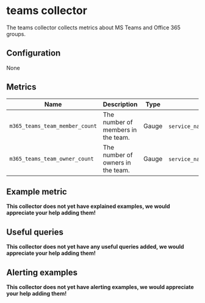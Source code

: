 # teams collector

The teams collector collects metrics about MS Teams and Office 365 groups.

## Configuration

None

## Metrics

| Name                           | Description                        | Type  | Labels                               |
|--------------------------------|------------------------------------|-------|--------------------------------------|
| `m365_teams_team_member_count` | The number of members in the team. | Gauge | `service_name`,`service_id`,`tenant` |
| `m365_teams_team_owner_count`  | The number of owners in the team.  | Gauge | `service_name`,`service_id`,`tenant` |

## Example metric
__This collector does not yet have explained examples, we would appreciate your help adding them!__

## Useful queries
__This collector does not yet have any useful queries added, we would appreciate your help adding them!__

## Alerting examples
__This collector does not yet have alerting examples, we would appreciate your help adding them!__

